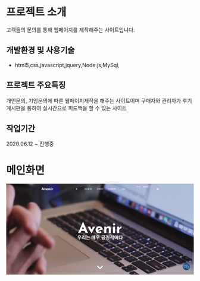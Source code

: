 # 프로젝트 소개
 고객들의 문의를 통해 웹페이지를 제작해주는 사이트입니다.
## 개발환경 및 사용기술
- html5,css,javascript,jquery,Node.js,MySql,
## 프로젝트 주요특징
개인문의, 기업문의에 따른 웹페이지제작을 해주는 사이트이며 구매자와 관리자가 후기게시판을 통하여 실시간으로 피드백을 할 수 있는 사이트
## 작업기간
2020.06.12 ~ 진행중
# 메인화면
![avenir메인화면](./public/img/avenir.png)
